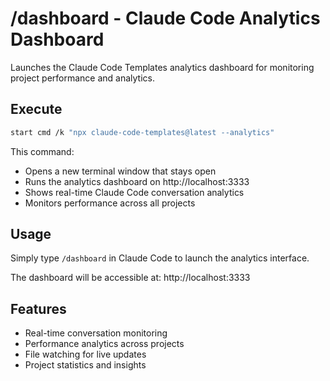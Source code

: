 # /dashboard - Claude Code Analytics Dashboard

Launches the Claude Code Templates analytics dashboard for monitoring project performance and analytics.

## Execute

```bash
start cmd /k "npx claude-code-templates@latest --analytics"
```

This command:
- Opens a new terminal window that stays open
- Runs the analytics dashboard on http://localhost:3333
- Shows real-time Claude Code conversation analytics
- Monitors performance across all projects

## Usage

Simply type `/dashboard` in Claude Code to launch the analytics interface.

The dashboard will be accessible at: http://localhost:3333

## Features

- Real-time conversation monitoring
- Performance analytics across projects
- File watching for live updates
- Project statistics and insights